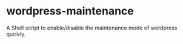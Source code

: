 # wordpress-maintenance
A Shell script to enable/disable the maintenance mode of wordpress quickly.
